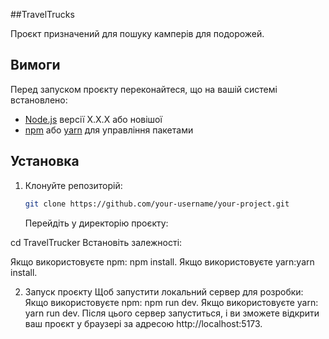 ##TravelTrucks

Проєкт призначений для пошуку камперів для подорожей.

## Вимоги

Перед запуском проєкту переконайтеся, що на вашій системі встановлено:

- [Node.js](https://nodejs.org/) версії X.X.X або новішої
- [npm](https://www.npmjs.com/) або [yarn](https://yarnpkg.com/) для управління пакетами

## Установка

1. Клонуйте репозиторій:
   ```bash
   git clone https://github.com/your-username/your-project.git
   ```
   Перейдіть у директорію проєкту:

cd TravelTrucker
Встановіть залежності:

Якщо використовуєте npm:
npm install. Якщо використовуєте yarn:yarn install.

2. Запуск проєкту
   Щоб запустити локальний сервер для розробки:
   Якщо використовуєте npm: npm run dev. Якщо використовуєте yarn: yarn run dev. Після цього сервер запуститься, і ви зможете відкрити ваш проєкт у браузері за адресою http://localhost:5173.
